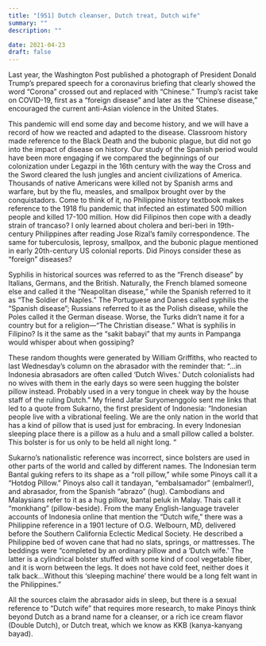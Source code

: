 ```yaml
---
title: "[951] Dutch cleanser, Dutch treat, Dutch wife"
summary: ""
description: ""

date: 2021-04-23
draft: false
---
```


Last year, the Washington Post published a photograph of President Donald Trump’s prepared speech for a coronavirus briefing that clearly showed the word “Corona” crossed out and replaced with “Chinese.” Trump’s racist take on COVID-19, first as a “foreign disease” and later as the “Chinese disease,” encouraged the current anti-Asian violence in the United States.

This pandemic will end some day and become history, and we will have a record of how we reacted and adapted to the disease. Classroom history made reference to the Black Death and the bubonic plague, but did not go into the impact of disease on history. Our study of the Spanish period would have been more engaging if we compared the beginnings of our colonization under Legazpi in the 16th century with the way the Cross and the Sword cleared the lush jungles and ancient civilizations of America. Thousands of native Americans were killed not by Spanish arms and warfare, but by the flu, measles, and smallpox brought over by the conquistadors. Come to think of it, no Philippine history textbook makes reference to the 1918 flu pandemic that infected an estimated 500 million people and killed 17-100 million. How did Filipinos then cope with a deadly strain of trancaso? I only learned about cholera and beri-beri in 19th-century Philippines after reading Jose Rizal’s family correspondence. The same for tuberculosis, leprosy, smallpox, and the bubonic plague mentioned in early 20th-century US colonial reports. Did Pinoys consider these as “foreign” diseases?

Syphilis in historical sources was referred to as the “French disease” by Italians, Germans, and the British. Naturally, the French blamed someone else and called it the “Neapolitan disease,” while the Spanish referred to it as “The Soldier of Naples.” The Portuguese and Danes called syphilis the “Spanish disease”; Russians referred to it as the Polish disease, while the Poles called it the German disease. Worse, the Turks didn’t name it for a country but for a religion—“The Christian disease.” What is syphilis in Filipino? Is it the same as the “sakit babayi” that my aunts in Pampanga would whisper about when gossiping?

These random thoughts were generated by William Griffiths, who reacted to last Wednesday’s column on the abrasador with the reminder that: “…in Indonesia abrasadors are often called ‘Dutch Wives.’ Dutch colonialists had no wives with them in the early days so were seen hugging the bolster pillow instead. Probably used in a very tongue in cheek way by the house staff of the ruling Dutch.” My friend Jafar Suryomenggolo sent me links that led to a quote from Sukarno, the first president of Indonesia: “Indonesian people live with a vibrational feeling. We are the only nation in the world that has a kind of pillow that is used just for embracing. In every Indonesian sleeping place there is a pillow as a hulu and a small pillow called a bolster. This bolster is for us only to be held all night long. “

Sukarno’s nationalistic reference was incorrect, since bolsters are used in other parts of the world and called by different names. The Indonesian term Bantal guking refers to its shape as a “roll pillow,” while some Pinoys call it a “Hotdog Pillow.” Pinoys also call it tandayan, “embalsamador” (embalmer!), and abrasador, from the Spanish “abrazo” (hug). Cambodians and Malaysians refer to it as a hug pillow, bantal peluk in Malay. Thais call it “monkhang” (pillow-beside). From the many English-language traveler accounts of Indonesia online that mention the “Dutch wife,” there was a Philippine reference in a 1901 lecture of O.G. Welbourn, MD, delivered before the Southern California Eclectic Medical Society. He described a Philippine bed of woven cane that had no slats, springs, or mattresses. The beddings were “completed by an ordinary pillow and a ‘Dutch wife.’ The latter is a cylindrical bolster stuffed with some kind of cool vegetable fiber, and it is worn between the legs. It does not have cold feet, neither does it talk back…Without this ‘sleeping machine’ there would be a long felt want in the Philippines.”

All the sources claim the abrasador aids in sleep, but there is a sexual reference to “Dutch wife” that requires more research, to make Pinoys think beyond Dutch as a brand name for a cleanser, or a rich ice cream flavor (Double Dutch), or Dutch treat, which we know as KKB (kanya-kanyang bayad).
